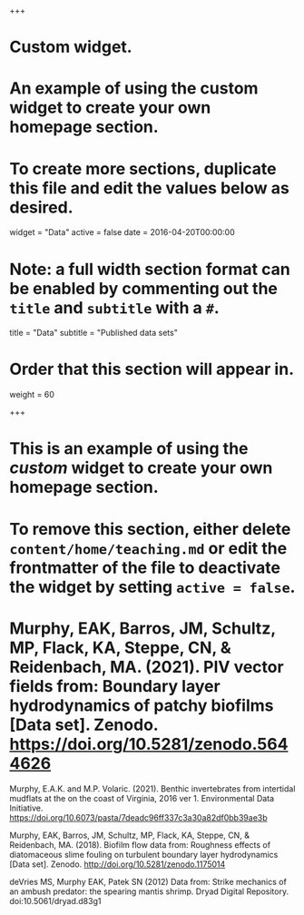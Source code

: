 +++
# Custom widget.
# An example of using the custom widget to create your own homepage section.
# To create more sections, duplicate this file and edit the values below as desired.
widget = "Data"
active = false
date = 2016-04-20T00:00:00

# Note: a full width section format can be enabled by commenting out the `title` and `subtitle` with a `#`.
title = "Data"
subtitle = "Published data sets"

# Order that this section will appear in.
weight = 60

+++

# This is an example of using the *custom* widget to create your own homepage section.

# To remove this section, either delete `content/home/teaching.md` or edit the frontmatter of the file to deactivate the widget by setting `active = false`.

# Murphy, EAK, Barros, JM, Schultz, MP, Flack, KA, Steppe, CN, & Reidenbach, MA. (2021). PIV vector fields from: Boundary layer hydrodynamics of patchy biofilms [Data set]. Zenodo. https://doi.org/10.5281/zenodo.5644626

Murphy, E.A.K. and M.P. Volaric. (2021). Benthic invertebrates from intertidal mudflats at the on the coast of Virginia, 2016 ver 1. Environmental Data Initiative. https://doi.org/10.6073/pasta/7deadc96ff337c3a30a82df0bb39ae3b 

Murphy, EAK, Barros, JM, Schultz, MP, Flack, KA, Steppe, CN, & Reidenbach, MA. (2018). Biofilm flow data from: Roughness effects of diatomaceous slime fouling on turbulent boundary layer hydrodynamics [Data set]. Zenodo. http://doi.org/10.5281/zenodo.1175014

deVries MS, Murphy EAK, Patek SN (2012) Data from: Strike mechanics of an ambush predator: the spearing mantis shrimp. Dryad Digital Repository. doi:10.5061/dryad.d83g1 
